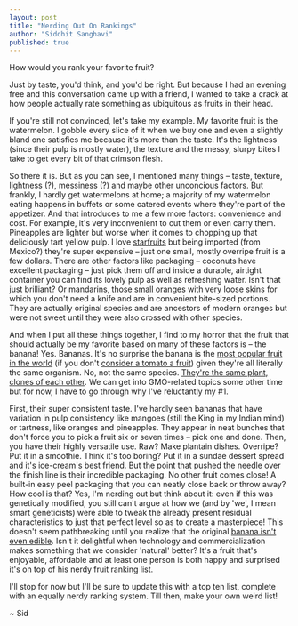 ```yaml
---
layout: post
title: "Nerding Out On Rankings"
author: "Siddhit Sanghavi"
published: true
---
```

How would you rank your favorite fruit?

Just by taste, you'd think, and you'd be right. But because I had an evening free and this conversation came up with a friend, I wanted to take a crack at how people actually rate something as ubiquitous as fruits in their head.

If you're still not convinced, let's take my example. My favorite fruit is the watermelon. I gobble every slice of it when we buy one and even a slightly bland one satisfies me because it's more than the taste. It's the lightness (since their pulp is mostly water), the texture and the messy, slurpy bites I take to get every bit of that crimson flesh.

So there it is. But as you can see, I mentioned many things &#8211; taste, texture, lightness (?), messiness (?) and maybe other unconcious factors. But frankly, I hardly get watermelons at home; a majority of my watermelon eating happens in buffets or some catered events where they're part of the appetizer. And that introduces to me a few more factors: convenience and cost. For example, it's very inconvenient to cut them or even carry them. Pineapples are lighter but worse when it comes to chopping up that deliciously tart yellow pulp. I love [starfruits](https://en.wikipedia.org/wiki/Carambola) but being imported (from Mexico?) they're super expensive &#8211; just one small, mostly overripe fruit is a few dollars. There are other factors like packaging &#8211; coconuts have excellent packaging &#8211; just pick them off and inside a durable, airtight container you can find its lovely pulp as well as refreshing water. Isn't that just brilliant? Or mandarins, [those small oranges](https://en.wikipedia.org/wiki/Mandarin_orange) with very loose skins for which you don't need a  knife and are in convenient bite-sized portions. They are actually original species and are ancestors of modern oranges but were not sweet until they were also crossed with other species.

And when I put all these things together, I find to my horror that the fruit that should actually be my favorite based on many of these factors is &#8211; the banana! Yes. Bananas. It's no surprise the banana is the [most popular fruit in the world](https://www.worldatlas.com/articles/the-most-popular-fruit-in-the-world.html) (if you don't [consider a tomato a fruit](https://www.nationalgeographic.com/culture/article/fruit-or-vegetable)) given they're all literally the same organism. No, not the same species. [They're the same plant, clones of each other](https://groundedgrub.com/articles/bananas). We can get into GMO-related topics some other time but for now, I have to go through why I've reluctantly my #1.

First, their super consistent taste. I've hardly seen bananas that have variation in pulp consistency like mangoes (still the King in my Indian mind) or tartness, like oranges and pineapples. They appear in neat bunches that don't force you to pick a fruit six or seven times &#8211; pick one and done. Then, you have their highly versatile use. Raw? Make plantain dishes. Overripe? Put it in a smoothie. Think it's too boring? Put it in a sundae dessert spread and it's ice-cream's best friend. But the point that pushed the needle over the finish line is their incredible packaging. No other fruit comes close! A built-in easy peel packaging that you can neatly close back or throw away? How cool is that? Yes, I'm nerding out but think about it: even if this was genetically modified, you still can't argue at how we (and by 'we', I mean smart geneticists) were able to tweak the already present residual characteristics to just that perfect level so as to create a masterpiece! This doesn't seem pathbreaking until you realize that the original [banana isn't even edible](https://en.wikipedia.org/wiki/Musa_balbisiana). Isn't it delightful when technology and commercialization makes something that we consider 'natural' better? It's a fruit that's enjoyable, affordable and at least one person is both happy and surprised it's on top of his nerdy fruit ranking list.

I'll stop for now but I'll be sure to update this with a top ten list, complete with an equally nerdy ranking system. Till then, make your own weird list!


~ Sid